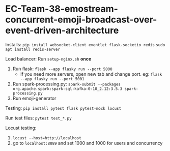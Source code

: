 # EC-Team-38-emostream-concurrent-emoji-broadcast-over-event-driven-architecture

Installs:
`pip install websocket-client eventlet flask-socketio redis`
`sudo apt install redis-server`

Load balancer:
Run `setup-nginx.sh` **once**

1. Run flask: `flask --app flasky run --port 5000`
   - If you need more servers, open new tab and change port. eg: `flask --app flasky run --port 5001`
2. Run spark-processing.py: `spark-submit --packages org.apache.spark:spark-sql-kafka-0-10_2.12:3.5.3 spark-processing.py`
3. Run emoji-generator

Testing:
`pip install pytest flask pytest-mock locust`

Run test files: `pytest test_*.py`

Locust testing:

1. `locust --host=http://localhost`
2. go to `localhost:8089` and set 1000 and 1000 for users and concurrency
